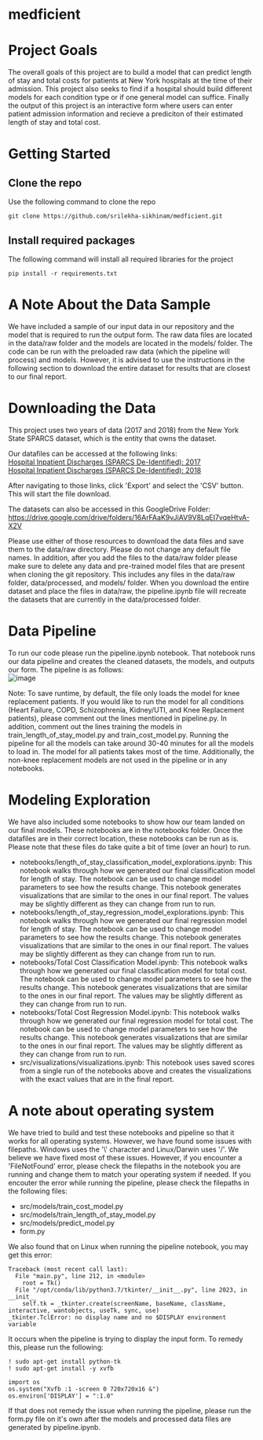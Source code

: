 # medficient
# Project Goals
The overall goals of this project are to build a model that can predict length of stay and total costs for patients at New York hospitals at the time of their admission. This project also seeks to find if a hospital should build different models for each condition type or if one general model can suffice. Finally the output of this project is an interactive form where users can enter patient admission information and recieve a prediciton of their estimated length of stay and total cost.

# Getting Started
## Clone the repo
Use the following command to clone the repo
```
git clone https://github.com/srilekha-sikhinam/medficient.git
```
## Install required packages
The following command will install all required libraries for the project
```
pip install -r requirements.txt
```

# A Note About the Data Sample
We have included a sample of our input data in our repository and the model that is required to run the output form. The raw data files are located in the data/raw folder and the models are located in the models/ folder. The code can be run with the preloaded raw data (which the pipeline will process) and models. However, it is advised to use the instructions in the following section to download the entire dataset for results that are closest to our final report.

# Downloading the Data
This project uses two years of data (2017 and 2018) from the New York State SPARCS dataset, which is the entity that owns the dataset.<br />

Our datafiles can be accessed at the following links: <br />
[Hospital Inpatient Discharges (SPARCS De-Identified): 2017](https://health.data.ny.gov/dataset/Hospital-Inpatient-Discharges-SPARCS-De-Identified/22g3-z7e7) <br />
[Hospital Inpatient Discharges (SPARCS De-Identified): 2018](https://healthdata.gov/State/Hospital-Inpatient-Discharges-SPARCS-De-Identified/apnh-6ij9) <br />

After navigating to those links, click 'Export' and select the 'CSV' button. This will start the file download.

The datasets can also be accessed in this GoogleDrive Folder: https://drive.google.com/drive/folders/16ArFAaK9vJiAV9V8LqEI7vqeHtvA-X2V

Please use either of those resources to download the data files and save them to the data/raw directory. Please do not change any default file names. In addition, after you add the files to the data/raw folder please make sure to delete any data and pre-trained model files that are present when cloning the git repository. This includes any files in the data/raw folder, data/processed, and models/ folder. When you download the entire dataset and place the files in data/raw, the pipeline.ipynb file will recreate the datasets that are currently in the data/processed folder.

# Data Pipeline
To run our code please run the pipeline.ipynb notebook. That notebook runs our data pipeline and creates the cleaned datasets, the models, and outputs our form. The pipeline is as follows:<br />
![image](https://user-images.githubusercontent.com/78450547/206885277-6fce9dd0-7fe1-43a8-a4b5-517c4ae6e922.png)

Note: To save runtime, by default, the file only loads the model for knee replacement patients. If you would like to run the model for all conditions (Heart Failure, COPD, Schizophrenia, Kidney/UTI, and Knee Replacement patients), please comment out the lines mentioned in pipeline.py. In addition, comment out the lines training the models in train_length_of_stay_model.py and train_cost_model.py. Running the pipeline for all the models can take around 30-40 minutes for all the models to load in. The model for all patients takes most of the time. Additionally, the non-knee replacement models are not used in the pipeline or in any notebooks.

# Modeling Exploration
We have also included some notebooks to show how our team landed on our final models. These notebooks are in the notebooks folder. Once the datafiles are in their correct location, these notebooks can be run as is. Please note that these files do take quite a bit of time (over an hour) to run.<br />
* notebooks/length_of_stay_classification_model_explorations.ipynb: This notebook walks through how we generated our final classification model for length of stay. The notebook can be used to change model parameters to see how the results change. This notebook generates visualizations that are similar to the ones in our final report. The values may be slightly different as they can change from run to run.
* notebooks/length_of_stay_regression_model_explorations.ipynb: This notebook walks through how we generated our final regression model for length of stay. The notebook can be used to change model parameters to see how the results change. This notebook generates visualizations that are similar to the ones in our final report. The values may be slightly different as they can change from run to run.
* notebooks/Total Cost Classification Model.ipynb: This notebook walks through how we generated our final classification model for total cost. The notebook can be used to change model parameters to see how the results change. This notebook generates visualizations that are similar to the ones in our final report. The values may be slightly different as they can change from run to run.
* notebooks/Total Cost Regression Model.ipynb: This notebook walks through how we generated our final regression model for total cost. The notebook can be used to change model parameters to see how the results change. This notebook generates visualizations that are similar to the ones in our final report. The values may be slightly different as they can change from run to run.
* src/visualizations/visualizations.ipynb: This notebook uses saved scores from a single run of the notebooks above and creates the visualizations with the exact values that are in the final report.

# A note about operating system
We have tried to build and test these notebooks and pipeline so that it works for all operating systems. However, we have found some issues with filepaths. Windows uses the '\\' character and Linux/Darwin uses '/'. We believe we have fixed most of these issues. However, if you encounter a 'FileNotFound' error, please check the filepaths in the notebook you are running and change them to match your operating system if needed. If you encouter the error while running the pipeline, please check the filepaths in the following files:
* src/models/train_cost_model.py
* src/models/train_length_of_stay_model.py
* src/models/predict_model.py
* form.py

We also found that on Linux when running the pipeline notebook, you may get this error:
```
Traceback (most recent call last):
  File "main.py", line 212, in <module>
    root = Tk()
  File "/opt/conda/lib/python3.7/tkinter/__init__.py", line 2023, in __init__
    self.tk = _tkinter.create(screenName, baseName, className, interactive, wantobjects, useTk, sync, use)
_tkinter.TclError: no display name and no $DISPLAY environment variable
```
It occurs when the pipeline is trying to display the input form. To remedy this, please run the following:
```
! sudo apt-get install python-tk
! sudo apt-get install -y xvfb
```
```
import os
os.system("Xvfb :1 -screen 0 720x720x16 &")
os.environ['DISPLAY'] = ":1.0"
```
If that does not remedy the issue when running the pipeline, please run the form.py file on it's own after the models and processed data files are generated by pipeline.ipynb.

